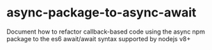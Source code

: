 # async-package-to-async-await
Document how to refactor callback-based code using the async npm package to the es6 await/await syntax supported by nodejs v8+
